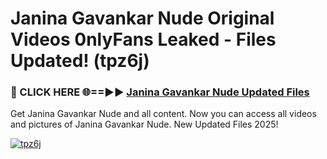 # Janina Gavankar Nude Original Videos 0nlyFans Leaked - Files Updated! (tpz6j)

<h3>🔴 CLICK HERE 🌐==►► <a href="https://tinyurl.com/5h6xmrr3" rel="nofollow">Janina Gavankar Nude Updated Files</a></h3>

Get Janina Gavankar Nude and all content. Now you can access all videos and pictures of Janina Gavankar Nude. New Updated Files 2025!

[![tpz6j](https://i.imgur.com/KVD873Z.gif)](https://tinyurl.com/5h6xmrr3)
